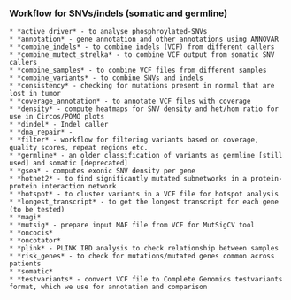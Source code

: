 ### Workflow for SNVs/indels (somatic and germline)
    
    * *active_driver* - to analyse phosphroylated-SNVs
    * *annotation* - gene annotation and other annotations using ANNOVAR
    * *combine_indels* - to combine indels (VCF) from different callers
    * *combine_mutect_strelka* - to combine VCF output from somatic SNV callers
    * *combine_samples* - to combine VCF files from different samples
    * *combine_variants* - to combine SNVs and indels
    * *consistency* - checking for mutations present in normal that are lost in tumor
    * *coverage_annotation* - to annotate VCF files with coverage
    * *density* - compute heatmaps for SNV density and het/hom ratio for use in Circos/POMO plots
    * *dindel* - Indel caller
    * *dna_repair* - 
    * *filter* - workflow for filtering variants based on coverage, quality scores, repeat regions etc.
    * *germline* - an older classification of variants as germline [still used] and somatic [deprecated]
    * *gsea* - computes exonic SNV density per gene
    * *hotnet2* - to find significantly mutated subnetworks in a protein-protein interaction network 
    * *hotspot* - to cluster variants in a VCF file for hotspot analysis
    * *longest_transcript* - to get the longest transcript for each gene (to be tested)
    * *magi* 
    * *mutsig* - prepare input MAF file from VCF for MutSigCV tool
    * *oncocis*
    * *oncotator*
    * *plink* - PLINK IBD analysis to check relationship between samples
    * *risk_genes* - to check for mutations/mutated genes common across patients
    * *somatic*
    * *testvariants* - convert VCF file to Complete Genomics testvariants format, which we use for annotation and comparison
    
